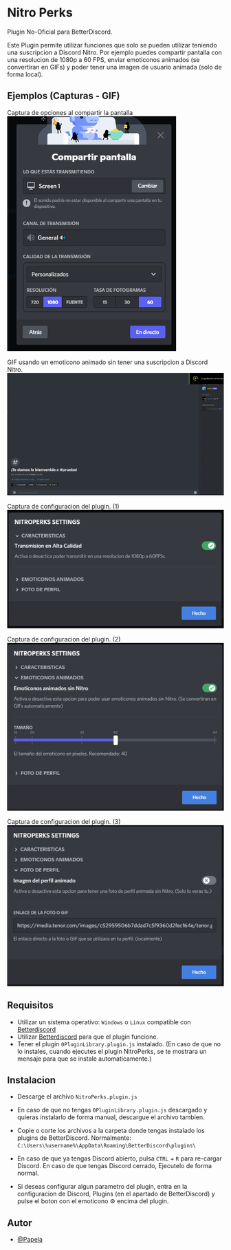 
# Nitro Perks

Plugin No-Oficial para BetterDiscord.

Este Plugin permite utilizar funciones que solo se pueden utilizar teniendo una suscripcion a Discord Nitro. Por ejemplo puedes compartir pantalla con una resolucion de 1080p a 60 FPS, enviar emoticonos animados (se convertiran en GIFs) y poder tener una imagen de usuario animada (solo de forma local).
## Ejemplos (Capturas - GIF)

Captura de opciones al compartir la pantalla
![Captura de opciones al compartir la pantalla](https://github.com/Papela/BetterDiscordAddons/blob/main/Plugins/NitroPerks/Capturas/Captura-modo-de-transmision.png?raw=true)

GIF usando un emoticono animado sin tener una suscripcion a Discord Nitro.
![GIF emoticono animado](https://github.com/Papela/BetterDiscordAddons/blob/main/Plugins/NitroPerks/Capturas/GIF-Emoticono-Animado.gif?raw=true)

Captura de configuracion del plugin. (1)
![Captura de configuracion del plugin 1](https://github.com/Papela/BetterDiscordAddons/blob/main/Plugins/NitroPerks/Capturas/Configuracion1-Predeterminada.jpg?raw=true)

Captura de configuracion del plugin. (2)
![Captura de configuracion del plugin 2](https://github.com/Papela/BetterDiscordAddons/blob/main/Plugins/NitroPerks/Capturas/Configuracion2-Predeterminada.jpg?raw=true)

Captura de configuracion del plugin. (3)
![Captura de configuracion del plugin 3](https://github.com/Papela/BetterDiscordAddons/blob/main/Plugins/NitroPerks/Capturas/Configuracion3-Predeterminada.jpg?raw=true)


## Requisitos
- Utilizar un sistema operativo: `Windows` o `Linux` compatible con [Betterdiscord](https://betterdiscord.app/)
- Utilizar [Betterdiscord](https://betterdiscord.app/) para que el plugin funcione.
- Tener el plugin `0PluginLibrary.plugin.js` instalado. (En caso de que no lo instales, cuando ejecutes el plugin NitroPerks, se te mostrara un mensaje para que se instale automaticamente.)
## Instalacion

- Descarge el archivo `NitroPerks.plugin.js`

- En caso de que no tengas `0PluginLibrary.plugin.js` descargado y quieras instalarlo de forma manual, descargue el archivo tambien.

- Copie o corte los archivos a la carpeta donde tengas instalado los plugins de BetterDiscord. Normalmente: `C:\Users\%username%\AppData\Roaming\BetterDiscord\plugins\`

- En caso de que ya tengas Discord abierto, pulsa `CTRL` + `R` para re-cargar Discord. En caso de que tengas Discord cerrado, Ejecutelo de forma normal.

- Si deseas configurar algun parametro del plugin, entra en la configuracion de Discord, Plugins (en el apartado de BetterDiscord) y pulse el boton con el emoticono ⚙ encima del plugin.
## Autor

- [@Papela](https://www.github.com/Papela)

